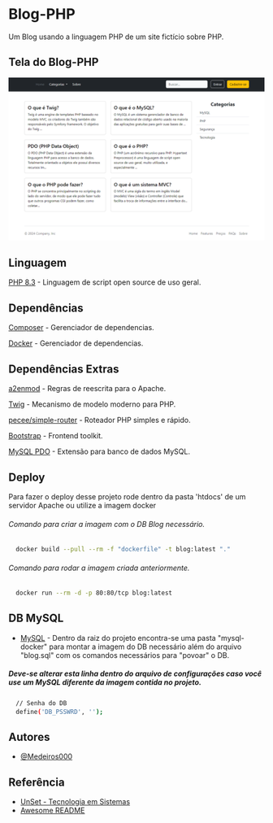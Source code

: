 
# Blog-PHP

Um Blog usando a linguagem PHP de um site fictício
sobre PHP.


## Tela do Blog-PHP

![Screenshot](https://raw.githubusercontent.com/Medeiros000/Medeiros000/a382f95afb70a0d629aa888c3f084abb6eb94a51/imagens/exemplo.png)
## Linguagem

[PHP 8.3](https://www.php.net/releases/8.3/en.php) - Linguagem de script open source de uso geral.


## Dependências
[Composer](https://getcomposer.org/) - Gerenciador de dependencias.

[Docker](https://www.docker.com/) - Gerenciador de dependencias.

## Dependências Extras
[a2enmod](https://www.digitalocean.com/community/tutorials/how-to-rewrite-urls-with-mod_rewrite-for-apache-on-ubuntu-20-04) - Regras de reescrita para o Apache.

[Twig](https://twig.symfony.com/doc/3.x/installation.html) - Mecanismo de modelo moderno para PHP.

[pecee/simple-router](https://packagist.org/packages/pecee/simple-router) - Roteador PHP simples e rápido.

[Bootstrap](https://getbootstrap.com/) - Frontend toolkit.

[MySQL PDO]([https://www.mysql.com/](https://www.php.net/manual/en/ref.pdo-mysql.php)) - Extensão para banco de dados MySQL.

## Deploy

Para fazer o deploy desse projeto rode dentro da pasta 'htdocs' de um servidor Apache ou utilize a imagem docker

###### Comando para criar a imagem com o DB Blog necessário.
```bash
  docker build --pull --rm -f "dockerfile" -t blog:latest "." 
```
###### Comando para rodar a imagem criada anteriormente.
```bash
  docker run --rm -d -p 80:80/tcp blog:latest 
```

## DB MySQL

- [MySQL](https://www.mysql.com/) - Dentro da raiz do projeto encontra-se uma pasta "mysql-docker" para montar a imagem do DB necessário além do arquivo "blog.sql" com os comandos necessários para "povoar" o DB.

##### Deve-se alterar esta linha dentro do arquivo de configurações caso você use um MySQL diferente da imagem contida no projeto.
```bash
  // Senha do DB
  define('DB_PSSWRD', '');
```

## Autores

- [@Medeiros000](https://github.com/Medeiros000)


## Referência

 - [UnSet - Tecnologia em  Sistemas](https://www.unset.com.br/)
 - [Awesome README](https://github.com/matiassingers/awesome-readme)

